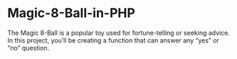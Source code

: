 # Magic-8-Ball-in-PHP
The Magic 8-Ball is a popular toy used for fortune-telling or seeking advice.  In this project, you’ll be creating a function that can answer any “yes” or “no” question.
